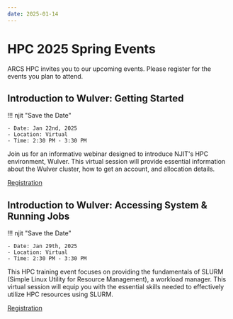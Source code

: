 ```yaml
---
date: 2025-01-14
---
```


# HPC 2025 Spring Events

ARCS HPC invites you to our upcoming events. Please register for the events you plan to attend.
 
 
## Introduction to Wulver: Getting Started 
!!! njit "Save the Date"

    - Date: Jan 22nd, 2025
    - Location: Virtual
    - Time: 2:30 PM - 3:30 PM
 
Join us for an informative webinar designed to introduce NJIT's HPC environment, Wulver. This virtual session will provide essential information about the Wulver cluster, how to get an account, and allocation details.
 
[Registration](https://njit-edu.zoom.us/webinar/register/WN_3ZmhTiG0Sw-F3WtRg20t9Q#/registration)
 
 
## Introduction to Wulver: Accessing System & Running Jobs
!!! njit "Save the Date"

    - Date: Jan 29th, 2025
    - Location: Virtual
    - Time: 2:30 PM - 3:30 PM
 
This HPC training event focuses on providing the fundamentals of SLURM (Simple Linux Utility for Resource Management), a workload manager. This virtual session will equip you with the essential skills needed to effectively utilize HPC resources using SLURM.
 
[Registration](https://njit-edu.zoom.us/webinar/register/WN_5Yvy0TrUSHalzYOx9TqBhA) 
